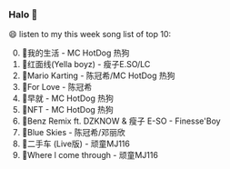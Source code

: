 

### Halo 👋

😄 listen to my this week song list of top 10:

0. 🌈我的生活 - MC HotDog 热狗
1. 🌈红面线(Yella boyz) - 瘦子E.SO/LC
2. 🌈Mario Karting - 陈冠希/MC HotDog 热狗
3. 🌈For Love - 陈冠希
4. 🌈早就 - MC HotDog 热狗
5. 🌈NFT - MC HotDog 热狗
6. 🌈Benz Remix ft. DZKNOW & 瘦子 E-SO - Finesse'Boy
7. 🌈Blue Skies - 陈冠希/邓丽欣
8. 🌈二手车 (Live版) - 顽童MJ116
9. 🌈Where l come through - 顽童MJ116

